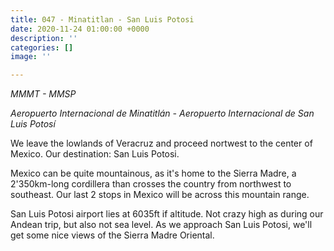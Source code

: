 ```yaml
---
title: 047 - Minatitlan - San Luis Potosi
date: 2020-11-24 01:00:00 +0000
description: ''
categories: []
image: ''

---
```

_MMMT - MMSP_

_Aeropuerto Internacional de Minatitlán - Aeropuerto Internacional de San Luis Potosí_

We leave the lowlands of Veracruz and proceed nortwest to the center of Mexico. Our destination: San Luis Potosi.

Mexico can be quite mountainous, as it's home to the Sierra Madre, a 2'350km-long cordillera than crosses the country from northwest to southeast. Our last 2 stops in Mexico will be across this mountain range.

San Luis Potosi airport lies at 6035ft if altitude. Not crazy high as during our Andean trip, but also not sea level. As we approach San Luis Potosi, we'll get some nice views of the Sierra Madre Oriental.